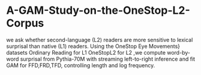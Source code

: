 # A-GAM-Study-on-the-OneStop-L2-Corpus
we ask whether second-language (L2) readers are more sensitive to lexical surprisal than native (L1) readers. Using the OneStop Eye Movements} datasets Ordinary Reading for L1 OneStopL2 for L2 ,we compute word-by-word surprisal from Pythia-70M with streaming left-to-right inference and fit GAM for FFD,FRD,TFD, controlling length and log frequency.
